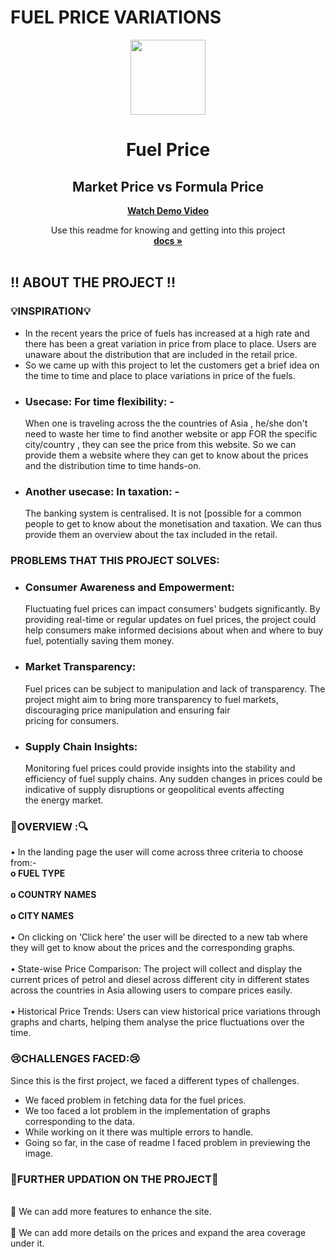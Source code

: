# FUEL PRICE VARIATIONS
<!--<br /> -->
<div align="center">
  <a href="https://github.com/sayantika01/4bytes/">
    <img src="https://github.com/sayantika01/4bytes/assets/126873883/bf2cbde7-dc15-4cda-8dba-9873ef575f0d.jpeg" width="120" height="120" >
  </a>

  # Fuel Price
  ## Market Price vs Formula Price 

  <b><a align="center" href="https://www.youtube.com/watch?v=AWZpPUwqZ2s">Watch Demo Video</a></b>  <!--______ ISHITA -->
  <br/>
  <p align="center">
    Use this readme for knowing and getting into this project
    <br />
    <a href="https://github.com/arnab2001/Ledged"><strong>docs »</strong></a>   <!--______ tiyasha -->
    <br />
    <br />
  </p>
</div>

## !! ABOUT THE PROJECT !!

<!-- VEDIO OR SCREENSHOT -->

### <b>💡__INSPIRATION__💡</b>
-	In the recent years the price of fuels has increased at a high rate and there has been a great variation in price from place to place. Users are unaware about the distribution that are included in the retail price.
-	So we came up with this project to let the customers get a brief idea on the time to time and place to place variations in price of the fuels.
-	<H3>Usecase: For time flexibility: -</H3> When one is traveling across the the countries of Asia , he/she don't need to waste her time to find another website or app FOR the specific city/country , they can see the price from this website. So we can provide them a website where they can get to know about the prices and the distribution time to time hands-on.
-	<H3>Another usecase: In taxation: -</H3> The banking system is centralised. It is not [possible for a common people to get to know about the monetisation and taxation. We can thus provide them an overview about the tax included in the retail.

### PROBLEMS THAT THIS PROJECT SOLVES:
- <H3>Consumer Awareness and Empowerment:</H3> Fluctuating fuel prices can impact consumers' budgets significantly. By providing real-time or regular updates on fuel prices, the project could help consumers make informed decisions about when and where to buy fuel, potentially saving them money.

- <H3>Market Transparency:</H3> Fuel prices can be subject to manipulation and lack of transparency. The project might aim to bring more transparency to fuel markets, discouraging price manipulation and ensuring fair pricing for consumers.

- <H3>Supply Chain Insights:</H3> Monitoring fuel prices could provide insights into the stability and efficiency of fuel supply chains. Any sudden changes in prices could be indicative of supply disruptions or geopolitical events affecting the energy market.

### 🔎OVERVIEW :🔍
•	In the landing page the user will come across three criteria to choose from:- 
    <br><b>o	FUEL TYPE</b></br>
    <br><b>o	COUNTRY NAMES</b></br>
    <br><b>o	CITY NAMES</b></br>
<br>•	On clicking on ‘Click here’ the user will be directed to a new tab where they will get to know about the prices and the corresponding graphs.</br>
<br>•	State-wise Price Comparison: The project will collect and display the current prices of petrol and diesel across different city in different states across the countries in Asia allowing users to compare prices easily.</br>
<br>•	Historical Price Trends: Users can view historical price variations through graphs and charts, helping them analyse the price fluctuations over the time.</br>

### 😢CHALLENGES FACED:😢
Since this is the first project, we faced a different types of challenges.
-	We faced problem in fetching data for the fuel prices.
-	We too faced a lot problem in the implementation of graphs corresponding to the data.
-	While working on it there was multiple errors to handle.
-	Going so far, in the case of readme I faced problem in previewing the image.

### 🎯FURTHER UPDATION ON THE PROJECT🎯
  <br>	We can add more features to enhance the site.</br>
  <br>	We can add more details on the prices and expand the area coverage under it.</br>



        







